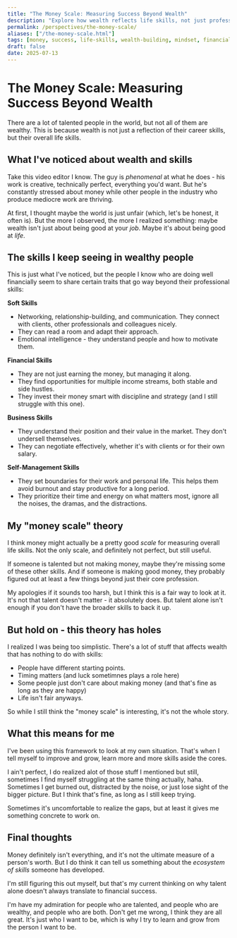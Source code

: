 ```yaml
---
title: "The Money Scale: Measuring Success Beyond Wealth"
description: "Explore how wealth reflects life skills, not just professional expertise. Discover why financial success goes beyond talent in 'The Money Scale'."
permalink: /perspectives/the-money-scale/
aliases: ["/the-money-scale.html"]
tags: [money, success, life-skills, wealth-building, mindset, financial-literacy]
draft: false
date: 2025-07-13
---
```


# The Money Scale: Measuring Success Beyond Wealth

There are a lot of talented people in the world, but not all of them are wealthy. This is because wealth is not just a reflection of their career skills, but their overall life skills.

## What I've noticed about wealth and skills

Take this video editor I know. The guy is _phenomenal_ at what he does - his work is creative, technically perfect, everything you'd want. But he's constantly stressed about money while other people in the industry who produce mediocre work are thriving.

At first, I thought maybe the world is just unfair (which, let's be honest, it often is). But the more I observed, the more I realized something: maybe wealth isn't just about being good at your _job_. Maybe it's about being good at _life_.

## The skills I keep seeing in wealthy people

This is just what I've noticed, but the people I know who are doing well financially seem to share certain traits that go way beyond their professional skills:

**Soft Skills**
- Networking, relationship-building, and communication. They connect with clients, other professionals and colleagues nicely.
- They can read a room and adapt their approach.
- Emotional intelligence - they understand people and how to motivate them.

**Financial Skills**
- They are not just earning the money, but managing it along.
- They find opportunities for multiple income streams, both stable and side hustles.
- They invest their money smart with discipline and strategy (and I still struggle with this one).

**Business Skills**
- They understand their position and their value in the market. They don't undersell themselves.
- They can negotiate effectively, whether it's with clients or for their own salary.

**Self-Management Skills**
- They set boundaries for their work and personal life. This helps them avoid burnout and stay productive for a long period.
- They prioritize their time and energy on what matters most, ignore all the noises, the dramas, and the distractions.

## My "money scale" theory

I think money might actually be a pretty good _scale_ for measuring overall life skills. Not the only scale, and definitely not perfect, but still useful.

If someone is talented but not making money, maybe they're missing some of these other skills. And if someone is making good money, they probably figured out at least a few things beyond just their core profession.

My apologies if it sounds too harsh, but I think this is a fair way to look at it. It's not that talent doesn't matter - it absolutely does. But talent alone isn't enough if you don't have the broader skills to back it up.

## But hold on - this theory has holes

I realized I was being too simplistic. There's a lot of stuff that affects wealth that has nothing to do with skills:

- People have different starting points.
- Timing matters (and luck sometimnes plays a role here)
- Some people just don't care about making money (and that's fine as long as they are happy)
- Life isn't fair anyways.

So while I still think the "money scale" is interesting, it's not the whole story.

## What this means for me

I've been using this framework to look at my own situation. That's when I tell myself to improve and grow, learn more and more skills aside the cores.

I ain't perfect, I do realized alot of those stuff I mentioned but still, sometimes I find myself struggling at the same thing actually, haha. Sometimes I get burned out, distracted by the noise, or just lose sight of the bigger picture. But I think that's fine, as long as I still keep trying.

Sometimes it's uncomfortable to realize the gaps, but at least it gives me something concrete to work on.

## Final thoughts

Money definitely isn't everything, and it's not the ultimate measure of a person's worth. But I do think it can tell us something about the _ecosystem of skills_ someone has developed.

I'm still figuring this out myself, but that's my current thinking on why talent alone doesn't always translate to financial success.

I'm have my admiration for people who are talented, and people who are wealthy, and people who are both. Don't get me wrong, I think they are all great. It's just who I want to be, which is why I try to learn and grow from the person I want to be.